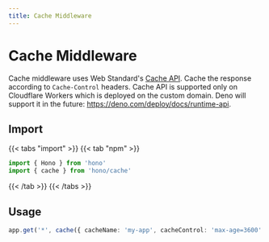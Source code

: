 ```yaml
---
title: Cache Middleware
---
```


# Cache Middleware

Cache middleware uses Web Standard's [Cache API](https://developer.mozilla.org/en-US/docs/Web/API/Cache). Cache the response according to `Cache-Control` headers.
Cache API is supported only on Cloudflare Workers which is deployed on the custom domain. Deno will support it in the future: https://deno.com/deploy/docs/runtime-api.

## Import

{{< tabs "import" >}}
{{< tab "npm" >}}
```ts
import { Hono } from 'hono'
import { cache } from 'hono/cache'
```
{{< /tab >}}
{{< /tabs >}}

## Usage

```ts
app.get('*', cache({ cacheName: 'my-app', cacheControl: 'max-age=3600' }))
```
